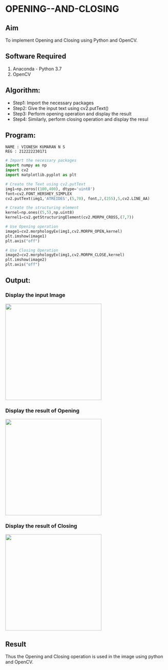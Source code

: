 # OPENING--AND-CLOSING
## Aim
To implement Opening and Closing using Python and OpenCV.

## Software Required
1. Anaconda - Python 3.7
2. OpenCV
## Algorithm:
- Step1: Import the necessary packages
- Step2: Give the input text using cv2.putText()
- Step3: Perform opening operation and display the result
- Step4: Similarly, perform closing operation and display the resul

 
## Program:
```
NAME : VIGNESH KUMARAN N S
REG : 212222230171
```
``` Python
# Import the necessary packages
import numpy as np
import cv2
import matplotlib.pyplot as plt

# Create the Text using cv2.putText
img1=np.zeros((100,400), dtype='uint8')
font=cv2.FONT_HERSHEY_SIMPLEX
cv2.putText(img1,'ATREIDES',(5,70), font,2,(255),5,cv2.LINE_AA)

# Create the structuring element
kernel=np.ones((5,5),np.uint8)
kernel1=cv2.getStructuringElement(cv2.MORPH_CROSS,(7,7))

# Use Opening operation
image1=cv2.morphologyEx(img1,cv2.MORPH_OPEN,kernel)
plt.imshow(image1)
plt.axis("off")

# Use Closing Operation
image2=cv2.morphologyEx(img1,cv2.MORPH_CLOSE,kernel)
plt.imshow(image2)
plt.axis("off")

```
## Output:

### Display the input Image
<img src = "https://github.com/Adhithyaram29D/OPENING--AND-CLOSING/assets/119393540/b8240d56-4850-470d-bc89-6e54591c5eaf" width ="300">

### Display the result of Opening
<img src = "https://github.com/Adhithyaram29D/OPENING--AND-CLOSING/assets/119393540/b8240d56-4850-470d-bc89-6e54591c5eaf" width ="300">

### Display the result of Closing
<img src= "https://github.com/Adhithyaram29D/OPENING--AND-CLOSING/assets/119393540/a7aeb7d6-3310-4fed-9d7b-4525fd16b642" width ="300">


## Result
Thus the Opening and Closing operation is used in the image using python and OpenCV.
